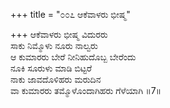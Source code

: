 +++
title = "೦೦೭ ಆಕೆವಾಳರು ಭೀಷ್ಮ"

+++
ಆಕೆವಾಳರು ಭೀಷ್ಮ ವಿದುರರು  
ಸಾಕು ನಿಮ್ಮೊಳು ನೂರು ನಾಲ್ವರು  
ಆ ಕುಮಾರರು ಬೇರೆ ನೀನಿಹುದೊಬ್ಬ ಬೇರೆಂದು   
ನೂಕಿ ಸೂರುಳು ಮಾಡಿ ಬಿಟ್ಟರೆ   
ನಾಕು ಜಾವದೊಳಿಹರು ಮರುದಿನ  
ವಾ ಕುಮಾರರು ತಮ್ಮೊಳೊಂದಾಗಿಹರು ಗೆಳೆಯಾಗಿ     ॥7॥